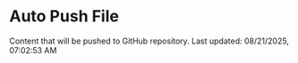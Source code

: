 # Auto Push File

Content that will be pushed to GitHub repository.
Last updated: 08/21/2025, 07:02:53 AM